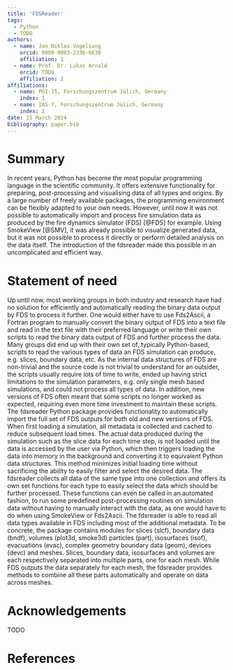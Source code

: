 ```yaml
---
title: 'FDSReader'
tags:
  - Python
  - TODO
authors:
  - name: Jan Niklas Vogelsang
    orcid: 0000-0003-2336-6630
    affiliation: 1
  - name: Prof. Dr. Lukas Arnold
    orcid: TODO
    affiliation: 2
affiliations:
  - name: PGI-15, Forschungszentrum Jülich, Germany
    index: 1
  - name: IAS-7, Forschungszentrum Jülich, Germany
    index: 2
date: 15 March 2024
bibliography: paper.bib
---
```


# Summary

In recent years, Python has become the most popular programming language in the scientific community. It offers
extensive functionality for preparing, post-processing and visualising data of all types and origins. By
a large number of freely available packages, the programming environment can be flexibly adapted to your own
needs. However, until now it was not possible to automatically import and process fire simulation data as
produced by the fire dynamics simulator (FDS) [@FDS] for example. Using SmokeView [@SMV], it was
already possible to visualize generated data, but it was not possible to process it directly or perform detailed
analysis on the data itself. The introduction of the fdsreader made this possible in an uncomplicated and efficient way.

# Statement of need

Up until now, most working groups in both industry and research have had no solution for efficiently and
automatically reading the binary data output by FDS to process it further. One would either have to use Fds2Ascii, a
Fortran program to manually convert the binary output of FDS into a text file and read in the text file with their
preferred language or write their own scripts to read the binary data output of FDS and further process the data. Many
groups did end up with their own set of, typically Python-based, scripts to read the various types of data an FDS
simulation can produce, e.g. slices, boundary data, etc.
As the internal data structures of FDS are non-trivial and the source code is not trivial to understand for an outsider,
the scripts usually require lots of time to write, ended up having strict limitations to the simulation parameters,
e.g. only  single mesh based simulations, and could not process all types of data. In addition, new versions of FDS
often meant that some scripts no longer worked as expected, requiring even more time investment to maintain these scripts.
The fdsreader Python package provides functionality to automatically import the full set of FDS outputs for both old and
new versions of FDS.
When first loading a simulation, all metadata is collected and cached to reduce subsequent load times. The actual
data produced during the simulation such as the slice data for each time step, is not loaded until the data is accessed by the
user via Python, which then triggers loading the data into memory in the background and converting it to equivalent
Python data structures. This method minimizes initial loading time without sacrificing the ability to easily filter and
select the desired data. The fdsreader collects all data of the same type into one collection and offers its own set
functions for each type to easily select the data which should be further processed. These functions can even be called
in an automated fashion, to run some predefined post-processing routines on simulation data without having to manually
interact with the data, as one would have to do when using SmokeView or Fds2Ascii.
The fdsreader is able to read all data types available in FDS including most of the additional metadata. To be concrete,
the package contains modules for slices (slcf), boundary data (bndf), volumes (plot3d, smoke3d) particles (part),
isosurfaces (isof), evacuations (evac), complex geometry boundary data (geom), devices (devc) and meshes. Slices,
boundary data, isosurfaces and volumes are each respectively separated into multiple parts, one for each mesh. While FDS
outputs the data separately for each mesh, the fdsreader provides methods to combine all these parts automatically and
operate on data across meshes.

# Acknowledgements
TODO

# References
